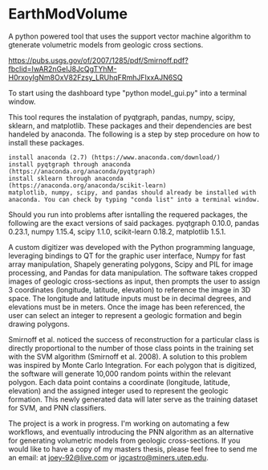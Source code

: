 # EarthModVolume
A python powered tool that uses the support vector machine algorithm to gtenerate volumetric models from geologic cross sections.

https://pubs.usgs.gov/of/2007/1285/pdf/Smirnoff.pdf?fbclid=IwAR2nGeIJ8JcQgTYhM-H0rxoyIgNm8OxV82Fzsy_LRUhqFRmhJFlxxAJN6SQ

To start using the dashboard type "python model_gui.py" into a terminal window.

This tool requres the instalation of pyqtgraph, pandas, numpy, scipy, sklearn, and matplotlib. These packages and their dependencies are best handeled by anaconda. The following is a step by step procedure on how to install these packages.

    install anaconda (2.7) (https://www.anaconda.com/download/)
    install pyqtgraph through anaconda (https://anaconda.org/anaconda/pyqtgraph)
    install sklearn through anaconda (https://anaconda.org/anaconda/scikit-learn)
    matplotlib, numpy, scipy, and pandas should already be installed with anaconda. You can check by typing "conda list" into a terminal window.

Should you run into problems after isntalling the requered packages, the following are the exact versions of said packages. pyqtgraph 0.10.0,
pandas 0.23.1, numpy 1.15.4, scipy 1.1.0, scikit-learn 0.18.2, matplotlib 1.5.1.

A custom digitizer was developed with the Python programming language,
leveraging bindings to QT for the graphic user interface, Numpy for fast array manipulation,
Shapely generating polygons, Scipy and PIL for image processing, and Pandas for data
manipulation. The software takes cropped images of geologic cross-sections as input, then prompts the user
to assign 3 coordinates (longitude, latitude, elevation) to reference the image in 3D space. The
longitude and latitude inputs must be in decimal degrees, and elevations must be in meters. Once
the image has been referenced, the user can select an integer to represent a geologic formation
and begin drawing polygons.

Smirnoff et al. noticed the success of reconstruction for a particular class is directly
proportional to the number of those class points in the training set with the SVM algorithm
(Smirnoff et al. 2008). A solution to this problem was inspired by Monte Carlo Integration. For
each polygon that is digitized, the software will generate 10,000 random points within the
relevant polygon. Each data point contains a coordinate (longitude, latitude,
elevation) and the assigned integer used to represent the geologic formation. This newly
generated data will later serve as the training dataset for SVM, and PNN classifiers.

The project is a work in progress. I'm working on automating a few workflows, and eventually introducing the PNN algorithm as an alternative for generating volumetric models from geologic cross-sections. If you would like to have a copy of my masters thesis, please feel free to send me an email: at joey-92@live.com or jgcastro@miners.utep.edu.
